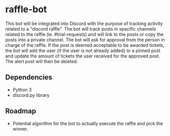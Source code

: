 # raffle-bot

This bot will be integrated into Discord with the purpose of tracking activity related to a "discord raffle". The bot will track posts in specific channels related to the raffle (ie. #trial-requests) and will link to the posts or copy the posts into a private channel. The bot will ask for approval from the person in charge of the raffle. If the post is deemed acceptable to be awarded tickets, the bot will add the user (if the user is not already added) to a pinned post and update the amount of tickets the user received for the approved post. The alert post will then be deleted.

## Dependencies

- Python 3
- discord.py library

## Roadmap

- Potential algorithm for the bot to actually execute the raffle and pick the winner.